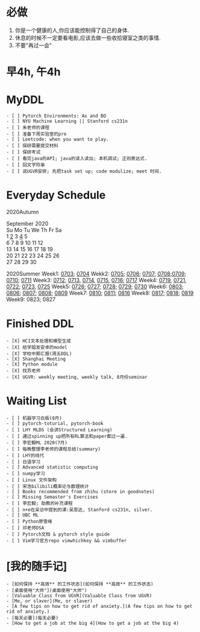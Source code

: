 # 必做
1. 你是一个健康的人,你应该能控制得了自己的身体.
2. 休息的时候不一定要看电影,应该去做一些收拾寝室之类的事情.
3. 不要"再过一会"

# 早4h, 午4h
# MyDDL
    - [ ] Pytorch Environments: Ax and BO
    - [ ] NYU Machine Learning || Stanford cs231n
    - [ ] 朱老师的课程
    - [ ] 准备下周实验室的pre
    - [ ] Leetcode: when you want to play.
    - [ ] 保研需要提交材料
    - [ ] 保研考试
    - [ ] 看完java的API; java的读入读出; 本机调试; 正则表达式.
    - [ ] 回文字符串
    - [ ] 说UGVR安排; 先把task set up; code modulize; meet 时间.



# Everyday Schedule
2020Autumn

   September 2020     
Su Mo Tu We Th Fr Sa  
       1  [2](2)  3  [4](4)  5  
 6  7  8  9 10 11 12  
13 14 15 16 17 18 19  
20 21 22 23 24 25 26  
27 28 29 30           
                      




2020Summer
Week1: [0703](0703); [0704](0704)
Wekk2: [0705](0705); [0706](0706); [0707](0707); [0708](0708);[0709](0709); [0710](0710); [0711](0711)
Week3: [0712](0712); [0713](0713), [0714](0714), [0715](0715), [0716](0716); [0717](0717)
Week4: [0719](0719), [0721](0721), [0722](0722); [0723](0723), [0725](0725)
Week5: [0726](0726); [0727](0727); [0728](0728); [0729](0729); [0730](0730)
Week6: [0803](0803); [0806](0806); [0807](0807); [0808](0808); [0809](0809)
Week7: [0810](0810); [0811](0811); [0816](0816)
Week8: [0817](0817); [0818](0818); [0819](0819)
Week9: 0823; 0827

# Finished DDL
    - [X] HCI文本处理和模型生成
    - [X] 给学姐发安卓的model
    - [X] 学校中期汇报(周五DDL)
    - [X] Shanghai Meeting
    - [X] Python module
    - [X] 找苏老师
    - [X] UGVR: weekly meeting, weekly talk, 8月份seminar 

# Waiting List
    - [ ] 机器学习白板(8月)
    - [ ] pytorch-toturial, pytorch-book
    - [ ] LHY MLDS (会讲Structured Learning)
    - [ ] 通过spinning up把所有RL算法和paper都过一遍.
    - [ ] 李宏毅ML 2020(7月)
    - [ ] 每晚整理李老师的课程总结(summary)
    - [ ] LHY的线代
    - [ ] 日语学习
    - [ ] Advanced statistic computing
    - [ ] numpy学习
    - [ ] Linux 文件架构
    - [ ] 宋浩bilibili概率论与数理统计
    - [ ] Books recommended from zhihu (store in goodnotes)
    - [ ] Missing Semaster's Exercises
    - [ ] 李宏毅; 助教的补充课程
    - [ ] n+e在采访中提到的课:吴恩达, Stanford cs231n, silver.
    - [ ] UBC ML
    - [ ] Python廖雪峰
    - [ ] 邓老师DSA
    - [ ] Pytorch文档 & pytorch style guide
    - [ ] Vim学习官方repo vimwhichkey && vimbuffer

# [我的随手记]
    - [如何保持 **高效** 的工作状态](如何保持 **高效** 的工作状态)
    - [桌面使用"大师"](桌面使用"大师")
    - [Valuable Class from UGVR](Valuable Class from UGVR)
    - [Me, or slaver](Me, or slaver) 
    - [A few tips on how to get rid of anxiety.](A few tips on how to get rid of anxiety.)
    - [每天必要](每天必要)
    - [How to get a job at the big 4](How to get a job at the big 4)




